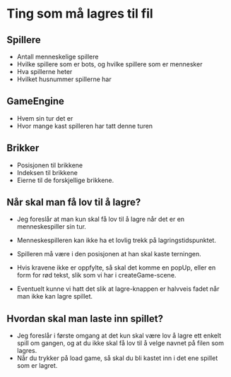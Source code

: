 # Ting som må lagres til fil


## Spillere
- Antall menneskelige spillere
- Hvilke spillere som er bots, og hvilke spillere som er mennesker
- Hva spillerne heter
- Hvilket husnummer spillerne har

## GameEngine
- Hvem sin tur det er
- Hvor mange kast spilleren har tatt denne turen

## Brikker
- Posisjonen til brikkene
- Indeksen til brikkene
- Eierne til de forskjellige brikkene.

## Når skal man få lov til å lagre?
- Jeg foreslår at man kun skal få lov til å lagre når det er en menneskespiller sin tur.
- Menneskespilleren kan ikke ha et lovlig trekk på lagringstidspunktet.
- Spilleren må være i den posisjonen at han skal kaste terningen.

- Hvis kravene ikke er oppfylte, så skal det komme en popUp, eller en form for rød tekst, slik som vi har i createGame-scene.
- Eventuelt kunne vi hatt det slik at lagre-knappen er halvveis fadet når man ikke kan lagre spillet. 

## Hvordan skal man laste inn spillet?
- Jeg foreslår i første omgang at det kun skal være lov å lagre ett enkelt spill om gangen, og at du ikke skal få lov til å velge navnet på filen som lagres.
- Når du trykker på load game, så skal du bli kastet inn i det ene spillet som er lagret. 